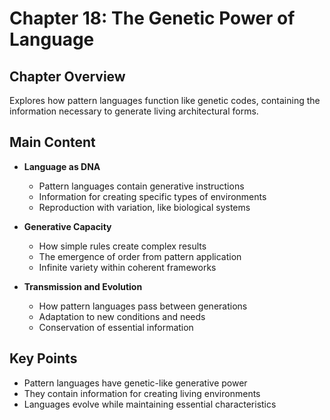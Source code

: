 # Chapter 18: The Genetic Power of Language

## Chapter Overview
Explores how pattern languages function like genetic codes, containing the information necessary to generate living architectural forms.

## Main Content
- **Language as DNA**
  - Pattern languages contain generative instructions
  - Information for creating specific types of environments
  - Reproduction with variation, like biological systems

- **Generative Capacity**
  - How simple rules create complex results
  - The emergence of order from pattern application
  - Infinite variety within coherent frameworks

- **Transmission and Evolution**
  - How pattern languages pass between generations
  - Adaptation to new conditions and needs
  - Conservation of essential information

## Key Points
- Pattern languages have genetic-like generative power
- They contain information for creating living environments
- Languages evolve while maintaining essential characteristics